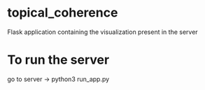 # topical_coherence

Flask application containing the visualization present in the server

# To run the server

go to server -> python3 run_app.py
